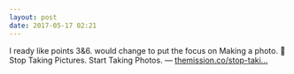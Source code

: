 ```yaml
---
layout: post
date: 2017-05-17 02:21
---
```

I ready like points 3&6. would change to put the focus on Making a photo. 🔗 Stop Taking Pictures. Start Taking Photos. — [themission.co/stop-taki...](https://themission.co/stop-taking-pictures-start-taking-photos-9039ca99e1d6?source=ifttt--------------2&gi=7d90ecc6db6e)
